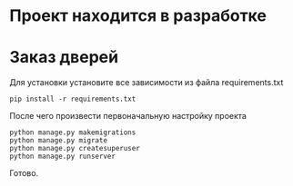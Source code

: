 # Проект находится в разработке
# Заказ дверей

Для установки установите все зависимости из файла requirements.txt
```
pip install -r requirements.txt
```
После чего произвести первоначальную настройку проекта
```
python manage.py makemigrations
python manage.py migrate
python manage.py createsuperuser
python manage.py runserver
```
Готово.